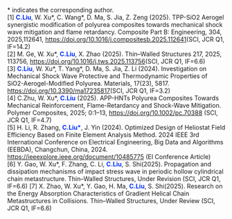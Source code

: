 &#42; indicates the corresponding author.
<br>
[1] <font color="#0022ffff"><b>C.Liu</b></font>, W. Xu*, C. Wang*, D. Ma, S. Jia, Z. Zeng (2025). TPP-SiO2 Aerogel synergistic modification of polyurea composites towards mechanical shock wave mitigation and flame retardancy. Composite Part B: Engineering, 304, 2025,112641, <a href="https://doi.org/10.1016/j.compositesb.2025.112641" target="_blank">https://doi.org/10.1016/j.compositesb.2025.112641</a >(SCI, JCR Q1, IF=14.2)
<br>
[2] M. Ge, W. Xu*, <font color="#0022ffff"><b>C.Liu</b></font>, X. Zhao (2025). Thin–Walled Structures 217, 2025, 113756, <a href="https://doi.org/10.1016/j.tws.2025.113756" target="_blank">https://doi.org/10.1016/j.tws.2025.113756</a >(SCI, JCR Q1, IF=6.6)
<br>
[3] <font color="#0022ffff"><b>C.Liu</b></font>, W. Xu*, T. Yang*, D. Ma, S. Jia, Z. Li (2024). Investigation on Mechanical Shock Wave Protective and Thermodynamic Properties of SiO2-Aerogel-Modified Polyurea. Materials, 17(23), 5817. <a href="https://doi.org/10.3390/ma17235817" target="_blank">https://doi.org/10.3390/ma17235817</a >(SCI, JCR Q1, IF=3.2)
<br>
[4] C.Zhu, W. Xu*, <font color="#0022ffff"><b>C.Liu</b></font> (2025). APP-HNTs Polyurea Composites Towards Mechanical Reinforcement, Flame-Retardancy and Shock-Wave Mitigation. Polymer Composites, 2025; 0:1–13, <a href="https://doi.org/10.1002/pc.70388" target="_blank">https://doi.org/10.1002/pc.70388</a > (SCI, JCR Q1, IF=4.7)
<br>
[5] H. Li, R. Zhang, <font color="#0022ffff"><b>C.Liu*</b></font>, J. Yin (2024). Optimized Design of Heliostat Field Efficiency Based on Finite Element Analysis Method. 2024 IEEE 3rd International Conference on Electrical Engineering, Big Data and Algorithms (EEBDA), Changchun, China, 2024. <a href="https://ieeexplore.ieee.org/document/10485775" target="_blank">https://ieeexplore.ieee.org/document/10485775</a > (EI Conference Article)
<br>
[6] Y. Gao, W. Xu*, F. Zhang, C. Li, <font color="#0022ffff"><b>C.Liu</b></font>, S. Shi(2025). Propagation and dissipation mechanisms of impact stress wave in periodic hollow cylindrical chain metastructure. Thin–Walled Structures, Under Revision (SCI, JCR Q1, IF=6.6)
[7] X. Zhao, W. Xu*, Y. Gao, H. Ma, <font color="#0022ffff"><b>C.Liu</b></font>, S. Shi(2025). Research on the Energy Absorption Characteristics of Gradient Helical Chain Metastructures in Collisions. Thin–Walled Structures, Under Review (SCI, JCR Q1, IF=6.6)

